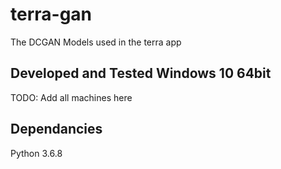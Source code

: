 # terra-gan
The DCGAN Models used in the terra app

## Developed and Tested Windows 10 64bit
TODO: Add all machines here


## Dependancies
Python 3.6.8



